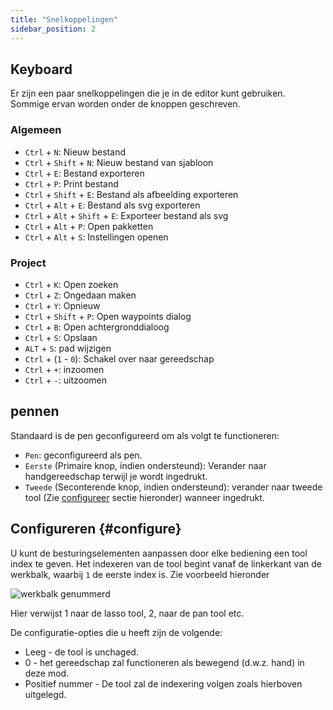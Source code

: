 ```yaml
---
title: "Snelkoppelingen"
sidebar_position: 2
---
```



## Keyboard

Er zijn een paar snelkoppelingen die je in de editor kunt gebruiken. Sommige ervan worden onder de knoppen geschreven.

### Algemeen

* `Ctrl` + `N`: Nieuw bestand
* `Ctrl` + `Shift` + `N`: Nieuw bestand van sjabloon
* `Ctrl` + `E`: Bestand exporteren
* `Ctrl` + `P`: Print bestand
* `Ctrl` + `Shift` + `E`: Bestand als afbeelding exporteren
* `Ctrl` + `Alt` + `E`: Bestand als svg exporteren
* `Ctrl` + `Alt` + `Shift` + `E`: Exporteer bestand als svg
* `Ctrl` + `Alt` + `P`: Open pakketten
* `Ctrl` + `Alt` + `S`: Instellingen openen

### Project

* `Ctrl` + `K`: Open zoeken
* `Ctrl` + `Z`: Ongedaan maken
* `Ctrl` + `Y`: Opnieuw
* `Ctrl` + `Shift` + `P`: Open waypoints dialog
* `Ctrl` + `B`: Open achtergronddialoog
* `Ctrl` + `S`: Opslaan
* `ALT` + `S`: pad wijzigen
* `Ctrl` + (`1` - `0`): Schakel over naar gereedschap
* `Ctrl` + `+`: inzoomen
* `Ctrl` + `-`: uitzoomen

## pennen

Standaard is de pen geconfigureerd om als volgt te functioneren:
* `Pen`: geconfigureerd als pen.
* `Eerste` (Primaire knop, indien ondersteund): Verander naar handgereedschap terwijl je wordt ingedrukt.
* `Tweede` (Seconterende knop, indien ondersteund): verander naar tweede tool (Zie [configureer](#configure) sectie hieronder) wanneer ingedrukt.



## Configureren {#configure}

U kunt de besturingselementen aanpassen door elke bediening een tool index te geven. Het indexeren van de tool begint vanaf de linkerkant van de werkbalk, waarbij `1` de eerste index is. Zie voorbeeld hieronder

![werkbalk genummerd](toolbar_numbered.png)

Hier verwijst 1 naar de lasso tool, 2, naar de pan tool etc.

De configuratie-opties die u heeft zijn de volgende:

* Leeg - de tool is unchaged.
* 0 - het gereedschap zal functioneren als bewegend (d.w.z. hand) in deze mod.
* Positief nummer - De tool zal de indexering volgen zoals hierboven uitgelegd. 


